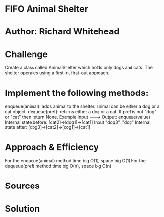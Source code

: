 # FIFO Animal Shelter

# Author: Richard Whitehead

# Challenge
Create a class called AnimalShelter which holds only dogs and cats. The shelter operates using a first-in, first-out approach.

# Implement the following methods:

enqueue(animal): adds animal to the shelter. animal can be either a dog or a cat object.
dequeue(pref): returns either a dog or a cat. If pref is not "dog" or "cat" then return None.
Example Input ---> Output:
enqueue(value) Internal state before:
[cat2]->[dog1]->[cat1]
Input
"dog3", "dog" Internal state after:
[dog3]->[cat2]->[dog1]->[cat1]

# Approach & Efficiency
For the enqueue(animal) method time big O(1), space big O(1) For the dequeue(pref) method time big O(n), space big O(n)

# Sources 



# Solution